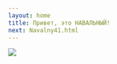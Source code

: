 ```yaml
---
layout: home
title: Привет, это НАВАЛЬНЫЙ!
next: Navalny41.html
---
```


[![](https://shabbat.lamourism.com/Wonderland/Rabbit37.jpg)](https://moses.lamourism.com/mossad/gay37.jpg)
